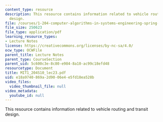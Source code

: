 ```yaml
---
content_type: resource
description: This resource contains information related to vehicle routing and transit
  design.
file: /courses/1-204-computer-algorithms-in-systems-engineering-spring-2010/e18a9740869a2d9006e4e5fd18ea528b_MIT1_204S10_lec23.pdf
file_size: 250623
file_type: application/pdf
learning_resource_types:
- Lecture Notes
license: https://creativecommons.org/licenses/by-nc-sa/4.0/
ocw_type: OCWFile
parent_title: Lecture Notes
parent_type: CourseSection
parent_uid: 5c600c3e-8c80-e984-8a10-ac99c18efd48
resourcetype: Document
title: MIT1_204S10_lec23.pdf
uid: e18a9740-869a-2d90-06e4-e5fd18ea528b
video_files:
  video_thumbnail_file: null
video_metadata:
  youtube_id: null
---
```

This resource contains information related to vehicle routing and transit design.